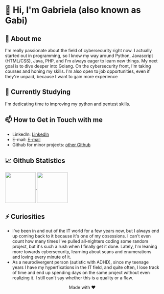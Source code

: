 # 👋 Hi, I'm Gabriela (also known as Gabi)

## 🚀 About me

I'm really passionate about the field of cybersecurity right now. I actually started out in programming, so I know my way around Python, Javascript (HTML/CSS), Java, PHP, and I'm always eager to learn new things. My next goal is to dive deeper into Golang. On the cybersecurity front, I'm taking courses and honing my skills. I'm also open to job opportunities, even if they're unpaid, because I want to gain more experience

## 🌱 Currently Studying

I'm dedicating time to improving my python and pentest skills.

## 📫 How to Get in Touch with me

- LinkedIn: [LinkedIn](https://www.linkedin.com/in/gabrieladsalvarenga/)
- E-mail: [E-mail](mailto:gabriel.dsalvarenga@gmail.com)
- Github for minor projects: [other Github](https://github.com/gabrieladsalv-projects)

## 📈 Github Statistics

<a href="https://github.com/gabrieladsalv/gabrieladsalv">
  <img height=100 align="center" src="https://github-readme-stats.vercel.app/api?username=gabrieladsalv&show_icons=true&theme=transparent" />
</a>
<a href="https://github.com/gabrieladsalv/gabrieladsalv">
  <img height=100 align="center" src="https://github-readme-stats.vercel.app/api/top-langs/?username=gabrieladsalv&hide_progress=true" />
</a>

## ⚡ Curiosities

- I've been in and out of the IT world for a few years now, but I always end up coming back to it because it's one of my obsessions. I can't even count how many times I've pulled all-nighters coding some random project, but it's such a rush when I finally get it done. Lately, I'm leaning more towards cybersecurity, learning about scans and enumerations and loving every minute of it.
- As a neurodivergent person (autistic with ADHD), since my teenage years I have my hyperfixations in the IT field, and quite often, I lose track of time and end up spending days on the same project without even realizing it. I still can't say whether this is a quality or a flaw.

<div align="center">
  Made with ❤️
</div>
